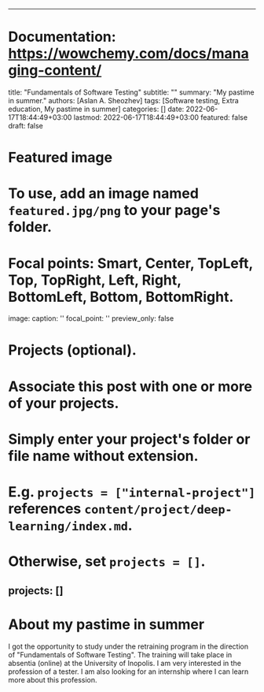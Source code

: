 
---
# Documentation: https://wowchemy.com/docs/managing-content/

title: "Fundamentals of Software Testing"
subtitle: ""
summary: "My pastime in summer."
authors: [Aslan A. Sheozhev]
tags: [Software testing, Extra education, My pastime in summer] 
categories: []
date: 2022-06-17T18:44:49+03:00
lastmod: 2022-06-17T18:44:49+03:00
featured: false
draft: false

# Featured image
# To use, add an image named `featured.jpg/png` to your page's folder.
# Focal points: Smart, Center, TopLeft, Top, TopRight, Left, Right, BottomLeft, Bottom, BottomRight.
image:
  caption: ''
  focal_point: ''
  preview_only: false


# Projects (optional).
#   Associate this post with one or more of your projects.
#   Simply enter your project's folder or file name without extension.
#   E.g. `projects = ["internal-project"]` references `content/project/deep-learning/index.md`.
#   Otherwise, set `projects = []`.
projects: []
---

# About my pastime in summer
I got the opportunity to study under the retraining program in the direction of "Fundamentals of Software Testing". The training will take place in absentia (online) at the University of Inopolis. I am very interested in the profession of a tester. I am also looking for an internship where I can learn more about this profession.

